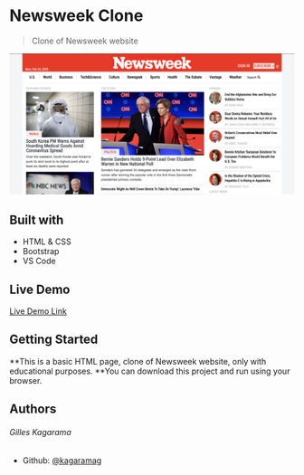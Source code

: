 # Newsweek Clone

> Clone of Newsweek website

![screenshot](./images/screenshot.png)

## Built with

- HTML & CSS
- Bootstrap
- VS Code

## Live Demo

[Live Demo Link](https://raw.githack.com/kagaramag/nw-clone/development/index.html)

## Getting Started

**This is a basic HTML page, clone of Newsweek website, only with educational purposes.
**You can download this project and run using your browser.

## Authors

###### Gilles Kagarama

- Github: [@kagaramag](https://github.com/kagaramag)


